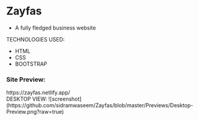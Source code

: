 # Zayfas
- A fully fledged business website

TECHNOLOGIES USED:
- HTML
- CSS
- BOOTSTRAP

<h3>Site Preview:</h3>
https://zayfas.netlify.app/
<br>
DESKTOP VIEW:
![screenshot](https://github.com/sidramwaseem/Zayfas/blob/master/Previews/Desktop-Preview.png?raw=true)
